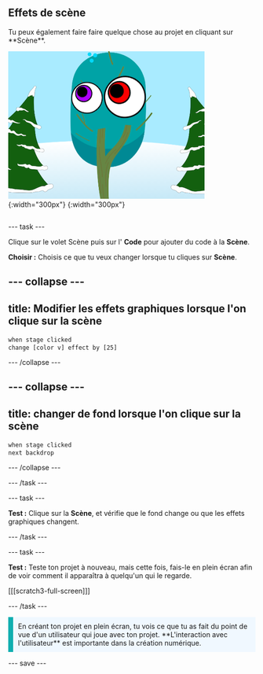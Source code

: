 ## Effets de scène

<div style="display: flex; flex-wrap: wrap">
<div style="flex-basis: 200px; flex-grow: 1; margin-right: 15px;">
Tu peux également faire faire quelque chose au projet en cliquant sur **Scène**.
</div>
<div>

![La scène avec effets graphiques.](images/stage-effects.png){:width="300px"} 
{:width="300px"}  

</div>
</div>

--- task ---

Clique sur le volet Scène puis sur l' **Code** pour ajouter du code à la **Scène**.

**Choisir :** Choisis ce que tu veux changer lorsque tu cliques sur **Scène**.

--- collapse ---
---
title: Modifier les effets graphiques lorsque l'on clique sur la scène
---

```blocks3
when stage clicked
change [color v] effect by [25]
```

--- /collapse ---

--- collapse ---
---
title: changer de fond lorsque l'on clique sur la scène
---

```blocks3
when stage clicked
next backdrop
```

--- /collapse ---

--- /task ---

--- task ---

**Test :** Clique sur la **Scène**, et vérifie que le fond change ou que les effets graphiques changent.

--- /task ---

--- task ---

**Test :** Teste ton projet à nouveau, mais cette fois, fais-le en plein écran afin de voir comment il apparaîtra à quelqu'un qui le regarde.

[[[scratch3-full-screen]]]

--- /task ---

<p style="border-left: solid; border-width:10px; border-color: #0faeb0; background-color: aliceblue; padding: 10px;">
En créant ton projet en plein écran, tu vois ce que tu as fait du point de vue d'un utilisateur qui joue avec ton projet. **L'interaction avec l'utilisateur** est importante dans la création numérique. 
</p>

--- save ---
